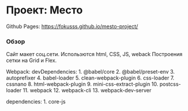 # Проект: Место

Github Pages: https://fokusss.github.io/mesto-project/

### Обзор

Сайт макет соц.сети.
Использются html, CSS, JS, weback
Построения сетки на Grid и Flex.

Webpack:
devDependencies:
    1. @babel/core
    2. @babel/preset-env
    3. autoprefixer
    4. babel-loader
    5. clean-webpack-plugin
    6. css-loader
    7. cssnano
    8. html-webpack-plugin
    9. mini-css-extract-plugin
    10. postcss-loader
    11. webpack
    12. webpack-cli
    13. webpack-dev-server
  
dependencies:
    1. core-js
  
